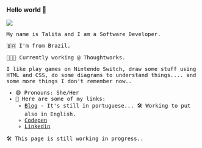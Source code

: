 ### Hello world 👋

<samp>

<img src="http://gif.co/Yffh.gif" >

 My name is Talita and I am a Software Developer.  

🇧🇷  I'm from Brazil.

👩🏽‍💻  Currently working @ Thoughtworks.

I like play games on Nintendo Switch, draw some stuff using HTML and CSS, do some diagrams to understand things.... and some more things I don't remember now.. 


- 😄  Pronouns: She/Her
- 🔗  Here are some of my links:
  - [Blog](https://blog.talitaoliveira.com.br/) -  It's still in portuguese... 🛠 Working to put also in English. 
  - [Codepen](https://codepen.io/talitaoliveira)
  - [Linkedin](https://www.linkedin.com/in/litaaoliveira/)


🛠 This page is still working in progress..
</samp>

